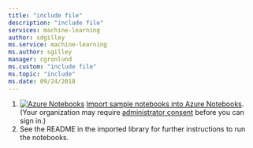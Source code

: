 ```yaml
---
title: "include file"
description: "include file"
services: machine-learning
author: sdgilley
ms.service: machine-learning
ms.author: sgilley
manager: cgronlund
ms.custom: "include file"
ms.topic: "include"
ms.date: 09/24/2018
---
```


1. [![Azure Notebooks](https://notebooks.azure.com/launch.png)](https://aka.ms/aml-clone-azure-notebooks)
[Import sample notebooks into Azure Notebooks](https://aka.ms/aml-clone-azure-notebooks). (Your organization may require [administrator consent](https://notebooks.azure.com/help/signing-up/work-or-school-account/admin-consent) before you can sign in.)
1. See the README in the imported library for further instructions to run the notebooks.